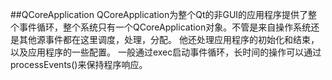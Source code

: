 ##QCoreApplication
QCoreApplication为整个Qt的非GUI的应用程序提供了整个事件循环，整个系统只有一个QCoreApplication对象。不管是来自操作系统还是其他源事件都在这里调度，处理，分配。
他还处理应用程序的初始化和结束，以及应用程序的一些配置。
一般通过exec启动事件循环，长时间的操作可以通过processEvents()来保持程序响应。


